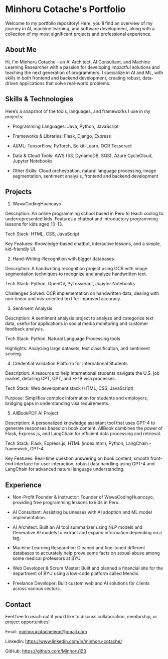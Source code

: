 # Minhoru Cotache's Portfolio
Welcome to my portfolio repository! Here, you'll find an overview of my journey in AI, machine learning, and software development, along with a collection of my most significant projects and professional experience.

## About Me
Hi, I'm Minhoru Cotache – an AI Architect, AI Consultant, and Machine Learning Researcher with a passion for developing impactful solutions and teaching the next generation of programmers. I specialize in AI and ML, with skills in both frontend and backend development, creating robust, data-driven applications that solve real-world problems.

## Skills & Technologies
Here’s a snapshot of the tools, languages, and frameworks I use in my projects:

- Programming Languages: Java, Python, JavaScript

- Frameworks & Libraries: Flask, Django, Express

- AI/ML: TensorFlow, PyTorch, Scikit-Learn, OCR Tesseract

- Data & Cloud Tools: AWS (S3, DynamoDB, SQS), Azure CycleCloud, Jupyter Notebooks

- Other Skills: Cloud orchestration, natural language processing, image segmentation, sentiment analysis, frontend and backend development

## Projects
1. WawaCodingHuancayo
   
Description: An online programming school based in Peru to teach coding to underrepresented kids. Features a chatbot and introductory programming lessons for kids aged 10-13.

Tech Stack: HTML, CSS, JavaScript

Key Features: Knowledge-based chatbot, interactive lessons, and a simple, kid-friendly UI.

2. Hand-Writing-Recognition with bigger databases
   
Description: A handwriting recognition project using OCR with image segmentation techniques to recognize and analyze handwritten text.

Tech Stack: Python, OpenCV, PyTesseract, Jupyter Notebooks

Challenges Solved: OCR implementation on handwritten data, dealing with non-linear and mis-oriented text for improved accuracy.

3. Sentiment Analysis

Description: A sentiment analysis project to analyze and categorize text data, useful for applications in social media monitoring and customer feedback analysis.

Tech Stack: Python, Natural Language Processing tools

Highlights: Analyzing large datasets, text classification, and sentiment scoring.

4. Credential Validation Platform for International Students
   
Description: A resource to help international students navigate the U.S. job market, detailing CPT, OPT, and H-1B visa processes.

Tech Stack: Web development stack (HTML, CSS, JavaScript)

Purpose: Simplifies complex information for students and employers, bridging gaps in understanding visa requirements.

5. AllBookPDF AI Project

Description: A personalized knowledge assistant tool that uses GPT-4 to generate responses based on book content. AllBook combines the power of Flask, Express.js, and LangChain for efficient data processing and retrieval.

Tech Stack: Flask, Express.js, HTML (index.html), Python, LangChain - framework, GPT-4

Key Features: Real-time question answering on book content, smooth front-end interface for user interaction, robust data handling using GPT-4 and LangChain for advanced natural language understanding.

## Experience
- Non-Profit Founder & Instructor: Founder of WawaCodingHuancayo, providing free programming lessons to kids in Peru.

- AI Consultant: Assisting businesses with AI adoption and ML model implementation.

- AI Architect: Built an AI tool summarizer using NLP models and Generative AI models to extract and expand information depending on a tag.

- Machine Learning Researcher: Cleaned and fine-tuned different databases to accurately help prove some facts on sexual abuse among some medical professors at BYU.
  
- Web Developer & Scrum Master: Built and planned a financial site for the department of BYU using a low-code platform called Mendix.
  
- Freelance Developer: Built custom web and AI solutions for clients across various sectors.

## Contact
Feel free to reach out if you’d like to discuss collaboration, mentorship, or project opportunities!

Email: minhorucotacheleon@gmail.com

LinkedIn: https://www.linkedin.com/in/minhoru-cotache/

GitHub: https://github.com/Minhoru123
